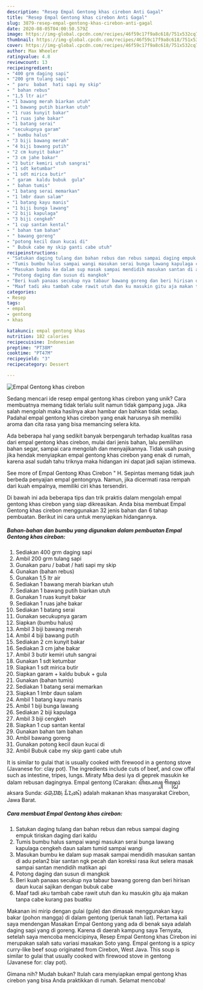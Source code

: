 ```yaml
---
description: "Resep Empal Gentong khas cirebon Anti Gagal"
title: "Resep Empal Gentong khas cirebon Anti Gagal"
slug: 3879-resep-empal-gentong-khas-cirebon-anti-gagal
date: 2020-08-05T04:00:50.579Z
image: https://img-global.cpcdn.com/recipes/46f59c17f9a8c618/751x532cq70/empal-gentong-khas-cirebon-foto-resep-utama.jpg
thumbnail: https://img-global.cpcdn.com/recipes/46f59c17f9a8c618/751x532cq70/empal-gentong-khas-cirebon-foto-resep-utama.jpg
cover: https://img-global.cpcdn.com/recipes/46f59c17f9a8c618/751x532cq70/empal-gentong-khas-cirebon-foto-resep-utama.jpg
author: Max Wheeler
ratingvalue: 4.8
reviewcount: 13
recipeingredient:
- "400 grm daging sapi"
- "200 grm tulang sapi"
- " paru  babat  hati sapi my skip"
- " bahan rebus"
- "1,5 ltr air"
- "1 bawang merah biarkan utuh"
- "1 bawang putih biarkan utuh"
- "1 ruas kunyit bakar"
- "1 ruas jahe bakar"
- "1 batang serai"
- "secukupnya garam"
- " bumbu halus"
- "3 biji bawang merah"
- "4 biji bawang putih"
- "2 cm kunyit bakar"
- "3 cm jahe bakar"
- "3 butir kemiri utuh sangrai"
- "1 sdt ketumbar"
- "1 sdt mirica butir"
- " garam  kaldu bubuk  gula"
- " bahan tumis"
- "1 batang serai memarkan"
- "1 lmbr daun salam"
- "1 batang kayu manis"
- "1 biji bunga lawang"
- "2 biji kapulaga"
- "3 biji cengkeh"
- "1 cup santan kental"
- " bahan tam bahan"
- " bawang goreng"
- "potong kecil daun kucai di"
- " Bubuk cabe my skip ganti cabe utuh"
recipeinstructions:
- "Satukan daging tulang dan bahan rebus dan rebus sampai daging empuk tiriskan daging dari kaldu"
- "Tumis bumbu halus sampai wangi masukan serai bunga lawang kapulaga cengkeh daun salam tumid sampai wangi"
- "Masukan bumbu ke dalam sup masak sampai mendidih masukan santan di adu pelan2 biar santan ngk pecah dan koreksi rasa ikut selera masak sampai santan mendidih matikan api"
- "Potong daging dan susun di mangkok"
- "Beri kuah panaas secukup nya tabaur bawang goreng dan beri hirisan daun kucai sajikan dengan bubuk cabe"
- "Maaf tadi aku tambah cabe rawit utuh dan ku masukin gitu aja makan tanpa cabe kurang pas buatku"
categories:
- Resep
tags:
- empal
- gentong
- khas

katakunci: empal gentong khas 
nutrition: 182 calories
recipecuisine: Indonesian
preptime: "PT38M"
cooktime: "PT47M"
recipeyield: "3"
recipecategory: Dessert

---
```



![Empal Gentong khas cirebon](https://img-global.cpcdn.com/recipes/46f59c17f9a8c618/751x532cq70/empal-gentong-khas-cirebon-foto-resep-utama.jpg)

Sedang mencari ide resep empal gentong khas cirebon yang unik? Cara membuatnya memang tidak terlalu sulit namun tidak gampang juga. Jika salah mengolah maka hasilnya akan hambar dan bahkan tidak sedap. Padahal empal gentong khas cirebon yang enak harusnya sih memiliki aroma dan cita rasa yang bisa memancing selera kita.

Ada beberapa hal yang sedikit banyak berpengaruh terhadap kualitas rasa dari empal gentong khas cirebon, mulai dari jenis bahan, lalu pemilihan bahan segar, sampai cara mengolah dan menyajikannya. Tidak usah pusing jika hendak menyiapkan empal gentong khas cirebon yang enak di rumah, karena asal sudah tahu triknya maka hidangan ini dapat jadi sajian istimewa.

See more of Empal Gentong Khas Cirebon &#34; H. Sepintas memang tidak jauh berbeda penyajian empal gentongnya. Namun, jika dicermati rasa rempah dari kuah empalnya, memiliki ciri khas tersendiri.


Di bawah ini ada beberapa tips dan trik praktis dalam mengolah empal gentong khas cirebon yang siap dikreasikan. Anda bisa membuat Empal Gentong khas cirebon menggunakan 32 jenis bahan dan 6 tahap pembuatan. Berikut ini cara untuk menyiapkan hidangannya.

<!--inarticleads1-->

##### Bahan-bahan dan bumbu yang digunakan dalam pembuatan Empal Gentong khas cirebon:

1. Sediakan 400 grm daging sapi
1. Ambil 200 grm tulang sapi
1. Gunakan  paru / babat / hati sapi my skip
1. Gunakan  (bahan rebus)
1. Gunakan 1,5 ltr air
1. Sediakan 1 bawang merah biarkan utuh
1. Sediakan 1 bawang putih biarkan utuh
1. Gunakan 1 ruas kunyit bakar
1. Sediakan 1 ruas jahe bakar
1. Sediakan 1 batang serai
1. Gunakan secukupnya garam
1. Siapkan  (bumbu halus)
1. Ambil 3 biji bawang merah
1. Ambil 4 biji bawang putih
1. Sediakan 2 cm kunyit bakar
1. Sediakan 3 cm jahe bakar
1. Ambil 3 butir kemiri utuh sangrai
1. Gunakan 1 sdt ketumbar
1. Siapkan 1 sdt mirica butir
1. Siapkan  garam + kaldu bubuk + gula
1. Gunakan  (bahan tumis)
1. Sediakan 1 batang serai memarkan
1. Siapkan 1 lmbr daun salam
1. Ambil 1 batang kayu manis
1. Ambil 1 biji bunga lawang
1. Sediakan 2 biji kapulaga
1. Ambil 3 biji cengkeh
1. Siapkan 1 cup santan kental
1. Gunakan  bahan tam bahan
1. Ambil  bawang goreng
1. Gunakan potong kecil daun kucai di
1. Ambil  Bubuk cabe my skip ganti cabe utuh


It is similar to gulai that is usually cooked with firewood in a gentong stove (Javanese for: clay pot). The ingredients include cuts of beef, and cow offal such as intestine, tripes, lungs. Miraty Mba desi iya di geprek masukin ke dalam rebusan dagingnya. Empal gentong (Carakan: ꦲꦼꦩ꧀ꦥꦭ꧀ ꦒꦼꦤ꧀ꦛꦺꦴꦁ aksara Sunda: ᮈᮙ᮪ᮕᮜ᮪ ᮍᮨᮔ᮪ᮒᮧᮀ) adalah makanan khas masyarakat Cirebon, Jawa Barat. 

<!--inarticleads2-->

##### Cara membuat Empal Gentong khas cirebon:

1. Satukan daging tulang dan bahan rebus dan rebus sampai daging empuk tiriskan daging dari kaldu
1. Tumis bumbu halus sampai wangi masukan serai bunga lawang kapulaga cengkeh daun salam tumid sampai wangi
1. Masukan bumbu ke dalam sup masak sampai mendidih masukan santan di adu pelan2 biar santan ngk pecah dan koreksi rasa ikut selera masak sampai santan mendidih matikan api
1. Potong daging dan susun di mangkok
1. Beri kuah panaas secukup nya tabaur bawang goreng dan beri hirisan daun kucai sajikan dengan bubuk cabe
1. Maaf tadi aku tambah cabe rawit utuh dan ku masukin gitu aja makan tanpa cabe kurang pas buatku


Makanan ini mirip dengan gulai (gule) dan dimasak menggunakan kayu bakar (pohon mangga) di dalam gentong (periuk tanah liat). Pertama kali saya mendengan Masakan Empal Gentong yang ada di benak saya adalah daging sapi yang di goreng. Karena di daerah kampung saya Ternyata, setelah saya mencoba mencicipinya, Resep Empal Gentong khas Cirebon ini merupakan salah satu variasi masakan Soto yang. Empal gentong is a spicy curry-like beef soup originated from Cirebon, West Java. This soup is similar to gulai that usually cooked with firewood stove in gentong (Javanese for: clay pot). 

Gimana nih? Mudah bukan? Itulah cara menyiapkan empal gentong khas cirebon yang bisa Anda praktikkan di rumah. Selamat mencoba!
